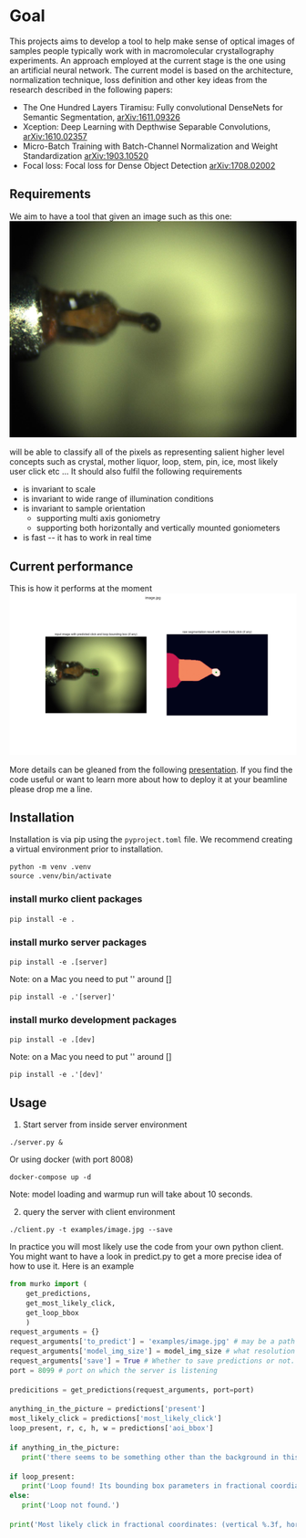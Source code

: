 # Goal
This projects aims to develop a tool to help make sense of optical images of samples people typically work with in macromolecular crystallography experiments. An approach employed at the current stage is the one using an artificial neural network. The current model is based on the architecture, normalization technique, loss definition and other key ideas from the research described in the following papers: 
* The One Hundred Layers Tiramisu: Fully convolutional DenseNets for Semantic Segmentation, [arXiv:1611.09326](https://arxiv.org/abs/1611.09326])
* Xception: Deep Learning with Depthwise Separable Convolutions, [arXiv:1610.02357](https://arxiv.org/abs/1610.02357)
* Micro-Batch Training with Batch-Channel Normalization and Weight Standardization [arXiv:1903.10520](https://arxiv.org/abs/)
* Focal loss: Focal loss for Dense Object Detection [arXiv:1708.02002](https://arxiv.org/abs/1708.02002)

## Requirements
We aim to have a tool that given an image such as this one:
![Example input](https://github.com/MartinSavko/murko/blob/main/examples/image.jpg)

will be able to classify all of the pixels as representing salient higher level concepts such as crystal, mother liquor, loop, stem, pin, ice, most likely user click etc ... It should also fulfil the following requirements

* is invariant to scale
* is invariant to wide range of illumination conditions
* is invariant to sample orientation 
  * supporting multi axis goniometry
  * supporting both horizontally and vertically mounted goniometers
* is fast -- it has to work in real time

## Current performance
This is how it performs at the moment
![Result](https://github.com/MartinSavko/murko/blob/main/examples/image_default_model_img_size_256x320_comparison.png)

More details can be gleaned from the following [presentation](https://bit.ly/murko_isac).
If you find the code useful or want to learn more about how to deploy it at your beamline please drop me a line.

## Installation
Installation is via pip using the `pyproject.toml` file. We recommend creating a virtual environment prior to installation. 

```
python -m venv .venv
source .venv/bin/activate
```

### install murko client packages
```
pip install -e .
```

### install murko server packages
```
pip install -e .[server]
```
Note: on a Mac you need to put '' around [] 
```
pip install -e .'[server]'
```

### install murko development packages
```
pip install -e .[dev]
```
Note: on a Mac you need to put '' around [] 
```
pip install -e .'[dev]'
```

## Usage
1. Start server from inside server environment
```
./server.py &
```

Or using docker (with port 8008)

```
docker-compose up -d
```

Note: model loading and warmup run will take about 10 seconds.

2. query the server with client environment
```
./client.py -t examples/image.jpg --save

```

In practice you will most likely use the code from your own python client. You might want to have a look in predict.py to get a more precise idea of how to use it. Here is an example

```python
from murko import ( 
    get_predictions,
    get_most_likely_click,
    get_loop_bbox
    )
request_arguments = {}
request_arguments['to_predict'] = 'examples/image.jpg' # may be a path to an image, directory, jpeg string, list of jpegs, list of ndarrays, to_predict, etc... (have a look at segment_multihead() method in murko.py to see how is it handled
request_arguments['model_img_size'] = model_img_size # what resolution will be the prediction run at. May be arbitrary, (256, 320) is the default.
request_arguments['save'] = True # Whether to save predictions or not.
port = 8099 # port on which the server is listening

predicitions = get_predictions(request_arguments, port=port)

anything_in_the_picture = predictions['present']
most_likely_click = predictions['most_likely_click']
loop_present, r, c, h, w = predictions['aoi_bbox']

if anything_in_the_picture:
   print('there seems to be something other than the background in this picture ...')
   
if loop_present:
   print('Loop found! Its bounding box parameters in fractional coordianates are: center (vertical %.3f, horizontal %.3f), height %.3f, width %.3f' % (r, c, h, w))
else:
   print('Loop not found.')

print('Most likely click in fractional coordinates: (vertical %.3f, horizontal %.3f)' % (most_likely_click))

```
